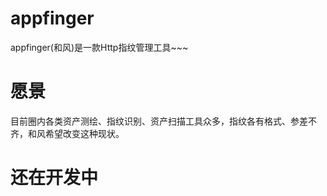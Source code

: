 # appfinger

appfinger(和风)是一款Http指纹管理工具~~~

# 愿景

目前圈内各类资产测绘、指纹识别、资产扫描工具众多，指纹各有格式、参差不齐，和风希望改变这种现状。

# 还在开发中